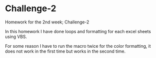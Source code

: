 # Challenge-2
Homework for the 2nd week;  Challenge-2

In this homework I have done loops and formatting for each excel sheets using VBS.

For some reason I have to run the macro twice for the color formatting, it does not work in the first time
but works in the second time.
